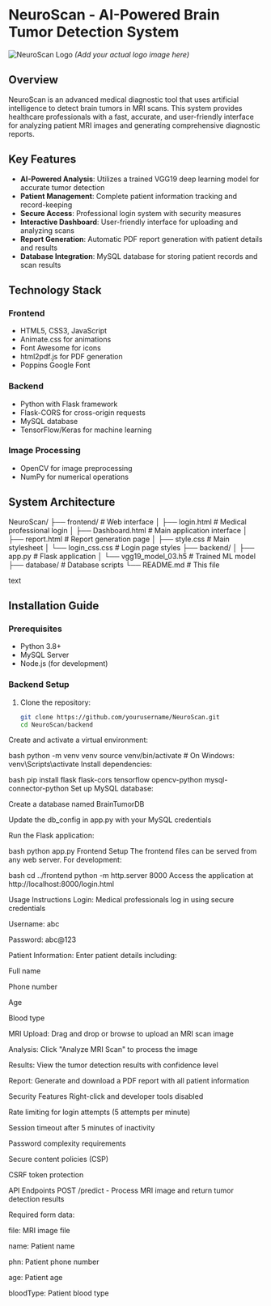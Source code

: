 # NeuroScan - AI-Powered Brain Tumor Detection System

![NeuroScan Logo](https://via.placeholder.com/150x50?text=NeuroScan) 
*(Add your actual logo image here)*

## Overview

NeuroScan is an advanced medical diagnostic tool that uses artificial intelligence to detect brain tumors in MRI scans. This system provides healthcare professionals with a fast, accurate, and user-friendly interface for analyzing patient MRI images and generating comprehensive diagnostic reports.

## Key Features

- **AI-Powered Analysis**: Utilizes a trained VGG19 deep learning model for accurate tumor detection
- **Patient Management**: Complete patient information tracking and record-keeping
- **Secure Access**: Professional login system with security measures
- **Interactive Dashboard**: User-friendly interface for uploading and analyzing scans
- **Report Generation**: Automatic PDF report generation with patient details and results
- **Database Integration**: MySQL database for storing patient records and scan results

## Technology Stack

### Frontend
- HTML5, CSS3, JavaScript
- Animate.css for animations
- Font Awesome for icons
- html2pdf.js for PDF generation
- Poppins Google Font

### Backend
- Python with Flask framework
- Flask-CORS for cross-origin requests
- MySQL database
- TensorFlow/Keras for machine learning

### Image Processing
- OpenCV for image preprocessing
- NumPy for numerical operations

## System Architecture
NeuroScan/
├── frontend/ # Web interface
│ ├── login.html # Medical professional login
│ ├── Dashboard.html # Main application interface
│ ├── report.html # Report generation page
│ ├── style.css # Main stylesheet
│ └── login_css.css # Login page styles
├── backend/
│ ├── app.py # Flask application
│ └── vgg19_model_03.h5 # Trained ML model
├── database/ # Database scripts
└── README.md # This file

text

## Installation Guide

### Prerequisites
- Python 3.8+
- MySQL Server
- Node.js (for development)

### Backend Setup
1. Clone the repository:
   ```bash
   git clone https://github.com/yourusername/NeuroScan.git
   cd NeuroScan/backend
Create and activate a virtual environment:

bash
python -m venv venv
source venv/bin/activate  # On Windows: venv\Scripts\activate
Install dependencies:

bash
pip install flask flask-cors tensorflow opencv-python mysql-connector-python
Set up MySQL database:

Create a database named BrainTumorDB

Update the db_config in app.py with your MySQL credentials

Run the Flask application:

bash
python app.py
Frontend Setup
The frontend files can be served from any web server. For development:

bash
cd ../frontend
python -m http.server 8000
Access the application at http://localhost:8000/login.html

Usage Instructions
Login: Medical professionals log in using secure credentials

Username: abc

Password: abc@123

Patient Information: Enter patient details including:

Full name

Phone number

Age

Blood type

MRI Upload: Drag and drop or browse to upload an MRI scan image

Analysis: Click "Analyze MRI Scan" to process the image

Results: View the tumor detection results with confidence level

Report: Generate and download a PDF report with all patient information

Security Features
Right-click and developer tools disabled

Rate limiting for login attempts (5 attempts per minute)

Session timeout after 5 minutes of inactivity

Password complexity requirements

Secure content policies (CSP)

CSRF token protection

API Endpoints
POST /predict - Process MRI image and return tumor detection results

Required form data:

file: MRI image file

name: Patient name

phn: Patient phone number

age: Patient age

bloodType: Patient blood type
